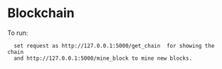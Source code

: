 # Blockchain
To run:
      
      set request as http://127.0.0.1:5000/get_chain  for showing the chain
      and http://127.0.0.1:5000/mine_block to mine new blocks.
